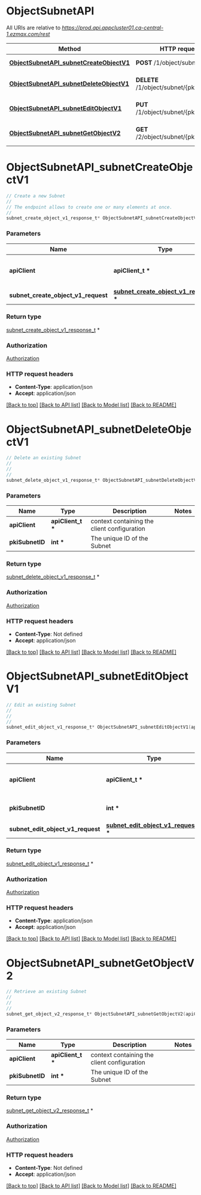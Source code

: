 # ObjectSubnetAPI

All URIs are relative to *https://prod.api.appcluster01.ca-central-1.ezmax.com/rest*

Method | HTTP request | Description
------------- | ------------- | -------------
[**ObjectSubnetAPI_subnetCreateObjectV1**](ObjectSubnetAPI.md#ObjectSubnetAPI_subnetCreateObjectV1) | **POST** /1/object/subnet | Create a new Subnet
[**ObjectSubnetAPI_subnetDeleteObjectV1**](ObjectSubnetAPI.md#ObjectSubnetAPI_subnetDeleteObjectV1) | **DELETE** /1/object/subnet/{pkiSubnetID} | Delete an existing Subnet
[**ObjectSubnetAPI_subnetEditObjectV1**](ObjectSubnetAPI.md#ObjectSubnetAPI_subnetEditObjectV1) | **PUT** /1/object/subnet/{pkiSubnetID} | Edit an existing Subnet
[**ObjectSubnetAPI_subnetGetObjectV2**](ObjectSubnetAPI.md#ObjectSubnetAPI_subnetGetObjectV2) | **GET** /2/object/subnet/{pkiSubnetID} | Retrieve an existing Subnet


# **ObjectSubnetAPI_subnetCreateObjectV1**
```c
// Create a new Subnet
//
// The endpoint allows to create one or many elements at once.
//
subnet_create_object_v1_response_t* ObjectSubnetAPI_subnetCreateObjectV1(apiClient_t *apiClient, subnet_create_object_v1_request_t *subnet_create_object_v1_request);
```

### Parameters
Name | Type | Description  | Notes
------------- | ------------- | ------------- | -------------
**apiClient** | **apiClient_t \*** | context containing the client configuration |
**subnet_create_object_v1_request** | **[subnet_create_object_v1_request_t](subnet_create_object_v1_request.md) \*** |  | 

### Return type

[subnet_create_object_v1_response_t](subnet_create_object_v1_response.md) *


### Authorization

[Authorization](../README.md#Authorization)

### HTTP request headers

 - **Content-Type**: application/json
 - **Accept**: application/json

[[Back to top]](#) [[Back to API list]](../README.md#documentation-for-api-endpoints) [[Back to Model list]](../README.md#documentation-for-models) [[Back to README]](../README.md)

# **ObjectSubnetAPI_subnetDeleteObjectV1**
```c
// Delete an existing Subnet
//
// 
//
subnet_delete_object_v1_response_t* ObjectSubnetAPI_subnetDeleteObjectV1(apiClient_t *apiClient, int *pkiSubnetID);
```

### Parameters
Name | Type | Description  | Notes
------------- | ------------- | ------------- | -------------
**apiClient** | **apiClient_t \*** | context containing the client configuration |
**pkiSubnetID** | **int \*** | The unique ID of the Subnet | 

### Return type

[subnet_delete_object_v1_response_t](subnet_delete_object_v1_response.md) *


### Authorization

[Authorization](../README.md#Authorization)

### HTTP request headers

 - **Content-Type**: Not defined
 - **Accept**: application/json

[[Back to top]](#) [[Back to API list]](../README.md#documentation-for-api-endpoints) [[Back to Model list]](../README.md#documentation-for-models) [[Back to README]](../README.md)

# **ObjectSubnetAPI_subnetEditObjectV1**
```c
// Edit an existing Subnet
//
// 
//
subnet_edit_object_v1_response_t* ObjectSubnetAPI_subnetEditObjectV1(apiClient_t *apiClient, int *pkiSubnetID, subnet_edit_object_v1_request_t *subnet_edit_object_v1_request);
```

### Parameters
Name | Type | Description  | Notes
------------- | ------------- | ------------- | -------------
**apiClient** | **apiClient_t \*** | context containing the client configuration |
**pkiSubnetID** | **int \*** | The unique ID of the Subnet | 
**subnet_edit_object_v1_request** | **[subnet_edit_object_v1_request_t](subnet_edit_object_v1_request.md) \*** |  | 

### Return type

[subnet_edit_object_v1_response_t](subnet_edit_object_v1_response.md) *


### Authorization

[Authorization](../README.md#Authorization)

### HTTP request headers

 - **Content-Type**: application/json
 - **Accept**: application/json

[[Back to top]](#) [[Back to API list]](../README.md#documentation-for-api-endpoints) [[Back to Model list]](../README.md#documentation-for-models) [[Back to README]](../README.md)

# **ObjectSubnetAPI_subnetGetObjectV2**
```c
// Retrieve an existing Subnet
//
// 
//
subnet_get_object_v2_response_t* ObjectSubnetAPI_subnetGetObjectV2(apiClient_t *apiClient, int *pkiSubnetID);
```

### Parameters
Name | Type | Description  | Notes
------------- | ------------- | ------------- | -------------
**apiClient** | **apiClient_t \*** | context containing the client configuration |
**pkiSubnetID** | **int \*** | The unique ID of the Subnet | 

### Return type

[subnet_get_object_v2_response_t](subnet_get_object_v2_response.md) *


### Authorization

[Authorization](../README.md#Authorization)

### HTTP request headers

 - **Content-Type**: Not defined
 - **Accept**: application/json

[[Back to top]](#) [[Back to API list]](../README.md#documentation-for-api-endpoints) [[Back to Model list]](../README.md#documentation-for-models) [[Back to README]](../README.md)


